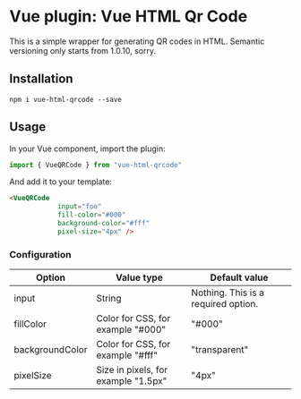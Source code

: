 # Vue plugin: Vue HTML Qr Code

This is a simple wrapper for generating QR codes in HTML. Semantic versioning only starts from 1.0.10, sorry.

## Installation
```
npm i vue-html-qrcode --save
```

## Usage
In your Vue component, import the plugin:
```ts
import { VueQRCode } from "vue-html-qrcode"

```

And add it to your template:
```html
<VueQRCode
			input="foo"
			fill-color="#000"
			background-color="#fff"
			pixel-size="4px" />

```

### Configuration

| Option | Value type | Default value |
| --- | --- | --- |
| input  | String | Nothing. This is a required option. |
| fillColor  | Color for CSS, for example "#000" | "#000" |
| backgroundColor  | Color for CSS, for example "#fff" | "transparent" |
| pixelSize | Size in pixels, for example "1.5px" | "4px" |



